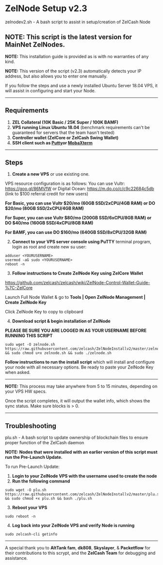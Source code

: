# ZelNode Setup v2.3
zelnodev2.sh - A bash script to assist in setup/creation of ZelCash Node

## NOTE: This script is the latest version for MainNet ZelNodes.

**NOTE:** This installation guide is provided as is with no warranties of any kind.

**NOTE:** This version of the script (v2.3) automatically detects your IP address, but also allows you to enter one manually. 

If you follow the steps and use a newly installed Ubuntu Server 18.04 VPS, it will assist in configuring and start your Node.

***
## Requirements
1) **ZEL Collateral (10K Basic / 25K Super / 100K BAMF)**
2) **VPS running Linux Ubuntu 18.04** (benchmark requirements can't be guaranteed for servers that the team hasn't tested)
3) **Controller wallet (ZelCore or ZelCash Swing Wallet)**
4) **SSH client such as [Putty](https://www.putty.org/)or [MobaXterm](https://mobaxterm.mobatek.net/)**

***
## Steps

1) **Create a new VPS** or use existing one.

VPS resource configuration is as follows:
You can use Vultr: https://goo.gl/86MVfW
or Digital Ocean: https://m.do.co/c/c9c22684c5db (link to $100 referral credit for new users)

   **For Basic, you can use Vultr $20/mo (60GB SSD/2xCPU/4GB RAM) or DO $20/mo (80GB SSD/2xCPU/4GB RAM)**

   **For Super, you can use Vultr $80/mo (200GB SSD/6xCPU/8GB RAM) or DO  $40/mo (160GB SSD/4xCPU/8GB RAM)**

   **For BAMF, you can use DO $160/mo (640GB SSD/8xCPU/32GB RAM)**

2) **Connect to your VPS server console using PuTTY** terminal program, login as root and create new su user:

```
adduser <YOURUSERNAME>
usermod -aG sudo <YOURUSERNAME>
reboot -n
```

3) **Follow instructions to Create ZelNode Key using ZelCore Wallet**

https://github.com/zelcash/zelcash/wiki/ZelNode-Control-Wallet-Guide-%7C-ZelCore

Launch Full Node Wallet & go to **Tools | Open ZelNode Management | Create ZelNode Key**

Click ZelNode Key to copy to clipboard

4) **Download script & begin installation of ZelNode**

**PLEASE BE SURE YOU ARE LOGGED IN AS YOUR USERNAME BEFORE RUNNING THIS SCRIPT**

```
sudo wget -O zelnode.sh https://raw.githubusercontent.com/zelcash/ZelNodeInstallv2/master/zelnodev2.sh && sudo chmod u+x zelnode.sh && sudo ./zelnode.sh
```

**Follow instructions to run the install script** which will install and configure your node with all necessary options.
Be ready to paste your ZelNode Key when asked.

***
__NOTE:__ This process may take anywhere from 5 to 15 minutes, depending on your VPS HW specs.

Once the script completes, it will output the wallet info, which shows the sync status. Make sure blocks is > 0.
***
## Troubleshooting
plu.sh - A bash script to update ownership of blockchain files to ensure proper function of the ZelCash daemon

**NOTE: Nodes that were installed with an earlier version of this script must run the Pre-Launch Update.**

To run Pre-Launch Update:
1) **Login to your ZelNode VPS with the username used to create the node**
2) **Run the following command**

```
sudo wget -O plu.sh https://raw.githubusercontent.com/zelcash/ZelNodeInstallv2/master/plu.sh && sudo chmod +x plu.sh && bash ./plu.sh
```
3) **Reboot your VPS**

```
sudo reboot -n
```
4) **Log back into your ZelNode VPS and verify Node is running**

```
sudo zelcash-cli getinfo
```

***
A special thank you to **AltTank fam**, **dk808**, **Skyslayer**, & **Packetflow** for their contributions to this scrypt, and the **ZelCash Team** for debugging and assistance.
